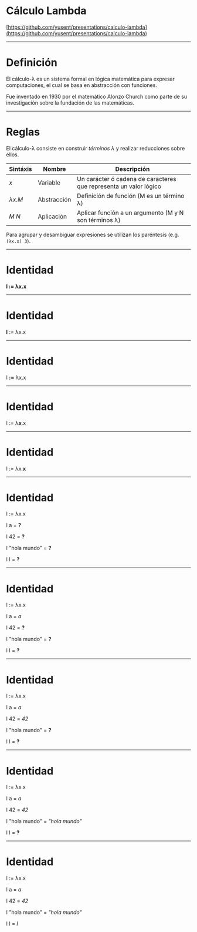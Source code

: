 # Cálculo Lambda

[https://github.com/yusent/presentations/calculo-lambda](https://github.com/yusent/presentations/calculo-lambda)

---

# Definición

El cálculo-λ es un sistema formal en lógica matemática para expresar
computaciones, el cual se basa en abstracción con funciones.

Fue inventado en 1930 por el matemático Alonzo Church como parte de su
investigación sobre la fundación de las matemáticas.

---

# Reglas

El cálculo-λ consiste en construir *términos λ* y realizar reducciones sobre
ellos.

| Sintáxis | Nombre | Descripción |
| --- | --- | --- |
| *x* | Variable | Un carácter ó cadena de caracteres que representa un valor lógico |
| *λx.M* | Abstracción | Definición de función (M es un término λ) |
| *M N* | Aplicación | Aplicar función a un argumento (M y N son términos λ) |

Para agrupar y desambiguar expresiones se utilizan los paréntesis
(e.g. `(λx.x) 3`).

---

# Identidad

**I := λx.x**

---

# Identidad

**I** := λx.x

---

# Identidad

I **:=** λx.x

---

# Identidad

I := λ**x**.x

---

# Identidad

I := λx.**x**

---

# Identidad

I := λx.x

I a = **?**

I 42 = **?**

I "hola mundo" = **?**

I I = **?**

---

# Identidad

I := λx.x

I a = *a*

I 42 = **?**

I "hola mundo" = **?**

I I = **?**

---

# Identidad

I := λx.x

I a = *a*

I 42 = *42*

I "hola mundo" = **?**

I I = **?**

---

# Identidad

I := λx.x

I a = *a*

I 42 = *42*

I "hola mundo" = *"hola mundo"*

I I = **?**

---

# Identidad

I := λx.x

I a = *a*

I 42 = *42*

I "hola mundo" = *"hola mundo"*

I I = *I*
